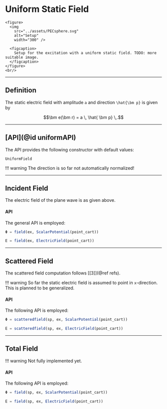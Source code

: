 
# Uniform Static Field

```@raw html
<figure>
  <img
    src="../assets/PECsphere.svg"
    alt="Setup"
    width="300" />

  <figcaption>
    Setup for the excitation with a uniform static field. TODO: more suitable image.
  </figcaption>
</figure>
<br/>
```

---
## Definition

The static electric field with amplitude ``a`` and direction ``\hat{\bm p}`` is given by
```math
\bm e(\bm r) = a \, \hat{ \bm p} \,.
```


---
## [API](@id uniformAPI)

The API provides the following constructor with default values:
```@docs
UniformField
```

!!! warning
    The direction is so far not automatically normalized!


---
## Incident Field

The electric field of the plane wave is as given above. 

#### API

The general API is employed:
```julia
Φ = field(ex, ScalarPotential(point_cart))

E = field(ex, ElectricField(point_cart))
```

---
## Scattered Field

The scattered field computation follows [[3]](@ref refs). 

!!! warning
    So far the static electric field is assumed to point in ``x``-direction. This is planned to be generalized.

#### API

The following API is employed:
```julia
Φ = scatteredfield(sp, ex, ScalarPotential(point_cart))

E = scatteredfield(sp, ex, ElectricField(point_cart))
```

---
## Total Field

!!! warning
    Not fully implemented yet.

#### API

The following API is employed:
```julia
Φ = field(sp, ex, ScalarPotential(point_cart))

E = field(sp, ex, ElectricField(point_cart))
```